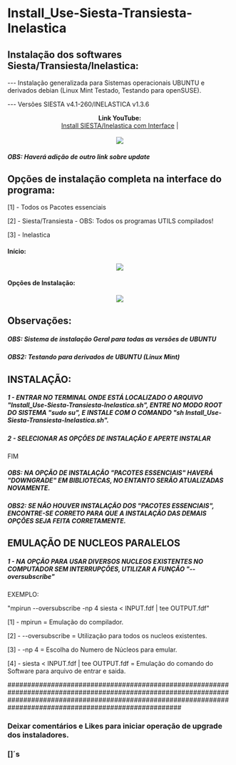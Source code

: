 # Install_Use-Siesta-Transiesta-Inelastica

## Instalação dos softwares Siesta/Transiesta/Inelastica:

--- Instalação generalizada para Sistemas operacionais UBUNTU e derivados debian (Linux Mint Testado, Testando para openSUSE).

--- Versões SIESTA v4.1-260/INELASTICA v1.3.6

<p align="center">
  <b>Link YouTube:</b><br>
  <a href="http://www.youtube.com/watch?v=af9cmUdHDJ8">Install SIESTA/Inelastica com Interface</a> |
  <br><br>
  <img src="http://img.youtube.com/vi/af9cmUdHDJ8/0.jpg">
</p>

##### OBS: Haverá adição de outro link sobre update

## Opções de instalação completa na interface do programa:
[1] - Todos os Pacotes essenciais

[2] - Siesta/Transiesta - OBS: Todos os programas UTILS compilados!

[3] - Inelastica

#### Início:
<p align="center">
<img src="https://github.com/Reis-Silva/Install_Use-Siesta-Transiesta-Inelastica/blob/master/Install/ReferenceImage/Developer.png">
</p>

#### Opções de Instalação:
<p align="center">
<img src="https://github.com/Reis-Silva/Install_Use-Siesta-Transiesta-Inelastica/blob/master/Install/ReferenceImage/Install.png">
</p>

## Observações:

##### OBS: Sistema de instalação Geral para todas as versões de UBUNTU

##### OBS2: Testando para derivados de UBUNTU (Linux Mint)

## INSTALAÇÃO:

##### 1 - ENTRAR NO TERMINAL ONDE ESTÁ LOCALIZADO O ARQUIVO "Install_Use-Siesta-Transiesta-Inelastica.sh", ENTRE NO MODO ROOT DO SISTEMA "sudo su", E INSTALE COM O COMANDO "sh Install_Use-Siesta-Transiesta-Inelastica.sh".

##### 2 - SELECIONAR AS OPÇÕES DE INSTALAÇÃO E APERTE INSTALAR

FIM

##### OBS: NA OPÇÃO DE INSTALAÇÃO "PACOTES ESSENCIAIS" HAVERÁ "DOWNGRADE" EM BIBLIOTECAS, NO ENTANTO SERÃO ATUALIZADAS NOVAMENTE.

##### OBS2: SE NÃO HOUVER INSTALAÇÃO DOS "PACOTES ESSENCIAIS", ENCONTRE-SE CORRETO PARA QUE A INSTALAÇÃO DAS DEMAIS OPÇÕES SEJA FEITA CORRETAMENTE. 


## EMULAÇÃO DE NUCLEOS PARALELOS

##### 1 - NA OPÇÃO PARA USAR DIVERSOS NUCLEOS EXISTENTES NO COMPUTADOR SEM INTERRUPÇÕES, UTILIZAR A FUNÇÃO "--oversubscribe"

EXEMPLO:

"mpirun --oversubscribe -np 4 siesta < INPUT.fdf  | tee OUTPUT.fdf" 

[1] - mpirun = Emulação do compilador.

[2] - --oversubscribe = Utilização para todos os nucleos existentes.

[3] - -np 4 = Escolha do Numero de Núcleos para emular.

[4] - siesta < INPUT.fdf  | tee OUTPUT.fdf  = Emulação do comando do Software para arquivo de entrar e saida.

####################################################################################################################################################################################################################


### Deixar comentários e Likes para iniciar operação de upgrade dos instaladores.

### []´s
